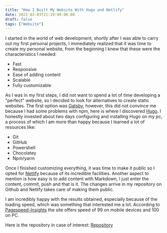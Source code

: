 ```yaml
---
title: "How I Built My Website With Hugo and Netlify"
date: 2021-03-03T21:19:09-06:00
draft: false
tags: ["Website"]
---
```


 I started in the world of web development, shortly after I was able to carry out my first personal projects, I immediately realized that it was time to create my personal website, from the beginning I knew that these were the characteristics I needed:
- Fast
- Responsive
- Ease of adding content
- Scalable
- Fully customizable

As I was in my first steps, I did not want to spend a lot of time developing a "perfect" website, so I decided to look for alternatives to create static websites. The first option was [Gatsby](https://www.gatsbyjs.com), however, this did not convince me because I had some problems with npm, here is where I discovered [Hugo](https://gohugo.io). I honestly invested about two days configuring and installing Hugo on my pc, a process of which I am more than happy because I learned a lot of resources like:
- Git
- GitHub
- Powershell
- Chocolatey
- Npm/yarm

Once I finished customizing everything, it was time to make it public so I opted for [Netlify](https://www.netlify.com) because of its incredible facilities. Another aspect to mention is how easy is to add content with Markdown, I just enter the content, commit, push and that is it. The changes arrive in my repository on Github and Netlify takes care of making them public.

I am incredibly happy with the results obtained, especially because of the loading speed, which was something that interested me a lot. According to [Pagespeed-Insights](https://developers.google.com/speed/pagespeed/insights/) the site offers speed of 99 on mobile devices and 100 on PC.

Here is the repository in case of interest: [Repository](https://github.com/jorgesolatre/Personal-Website-)

